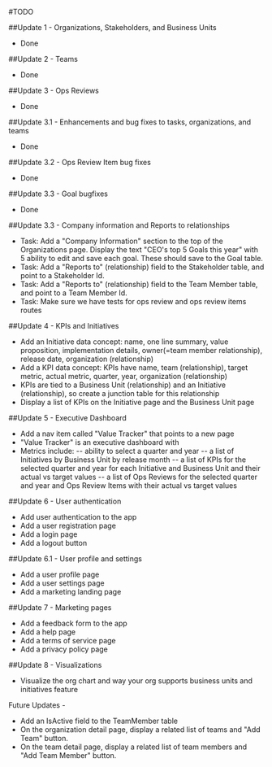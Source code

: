 #TODO

##Update 1 - Organizations, Stakeholders, and Business Units 
- Done

##Update 2 - Teams
- Done

##Update 3 - Ops Reviews
- Done 

##Update 3.1 - Enhancements and bug fixes to tasks, organizations, and teams  
- Done

##Update 3.2 - Ops Review Item bug fixes 
- Done

##Update 3.3 - Goal bugfixes 
- Done

##Update 3.3 - Company information and Reports to relationships
- Task: Add a "Company Information" section to the top of the Organizations page. Display the text "CEO's top 5 Goals this year" with 5 ability to edit and save each goal. These should save to the Goal table.  
- Task: Add a "Reports to" (relationship) field to the Stakeholder table, and point to a Stakeholder Id.
- Task: Add a "Reports to" (relationship) field to the Team Member table, and point to a Team Member Id.
- Task: Make sure we have tests for ops review and ops review items routes   

##Update 4 - KPIs and Initiatives 
- Add an Initiative data concept: name, one line summary, value proposition, implementation details, owner(=team member relationship), release date, organization (relationship) 
- Add a KPI data concept: KPIs have name, team (relationship), target metric, actual metric, quarter, year, organization (relationship) 
- KPIs are tied to a Business Unit (relationship) and an Initiative (relationship), so create a junction table for this relationship
- Display a list of KPIs on the Initiative page and the Business Unit page          

##Update 5 - Executive Dashboard 
- Add a nav item called "Value Tracker" that points to a new page 
- "Value Tracker" is an executive dashboard with 
- Metrics include: 
-- ability to select a quarter and year 
-- a list of Initiatives by Business Unit by release month 
-- a list of KPIs for the selected quarter and year for each Initiative and Business Unit and their actual vs target values 
-- a list of Ops Reviews for the selected quarter and year and Ops Review Items with their actual vs target values  

##Update 6 - User authentication
- Add user authentication to the app
- Add a user registration page
- Add a login page
- Add a logout button

##Update 6.1 - User profile and settings
- Add a user profile page   
- Add a user settings page
- Add a marketing landing page 

##Update 7 - Marketing pages
- Add a feedback form to the app
- Add a help page
- Add a terms of service page
- Add a privacy policy page 

##Update 8 - Visualizations
- Visualize the org chart and way your org supports business units and initiatives feature 

Future Updates - 
- Add an IsActive field to the TeamMember table 
- On the organization detail page, display a related list of teams and "Add Team" button. 
- On the team detail page, display a related list of team members and "Add Team Member" button.  